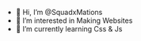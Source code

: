- 👋 Hi, I’m @SquadxMations
- 👀 I’m interested in Making Websites
- 🌱 I’m currently learning Css & Js

<!---
SquadxMations/SquadxMations is a ✨ special ✨ repository because its `README.md` (this file) appears on your GitHub profile.
You can click the Preview link to take a look at your changes.
--->
